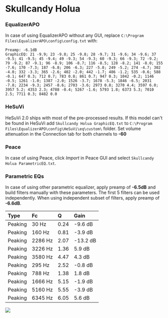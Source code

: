 # Skullcandy Holua

### EqualizerAPO
In case of using EqualizerAPO without any GUI, replace `C:\Program Files\EqualizerAPO\config\config.txt`
with:
```
Preamp: -6.1dB
GraphicEQ: 21 -9.9; 23 -9.8; 25 -9.8; 28 -9.7; 31 -9.6; 34 -9.6; 37 -9.5; 41 -9.5; 45 -9.4; 49 -9.3; 54 -9.3; 60 -9.3; 66 -9.3; 72 -9.2; 79 -9.2; 87 -9.1; 96 -8.9; 106 -8.7; 116 -8.5; 128 -8.2; 141 -8.0; 155 -7.6; 170 -7.3; 187 -6.8; 206 -6.3; 227 -5.8; 249 -5.2; 274 -4.7; 302 -4.0; 332 -3.3; 365 -2.6; 402 -2.0; 442 -1.7; 486 -1.2; 535 -0.6; 588 -0.1; 647 0.3; 712 0.7; 783 0.8; 861 0.7; 947 0.3; 1042 -0.2; 1146 -0.5; 1261 -1.0; 1387 -2.0; 1526 -3.7; 1678 -5.3; 1846 -6.5; 2031 -7.8; 2234 -9.3; 2457 -8.6; 2703 -3.6; 2973 0.8; 3270 4.4; 3597 6.0; 3957 5.2; 4353 2.3; 4788 -0.4; 5267 -1.6; 5793 1.8; 6373 5.3; 7010 2.5; 7711 0.3; 8482 0.0
```

### HeSuVi
HeSuVi 2.0 ships with most of the pre-processed results. If this model can't be found in HeSuVi add
`Skullcandy Holua GraphicEQ.txt` to `C:\Program Files\EqualizerAPO\config\HeSuVi\eq\custom\` folder.
Set volume attenuation in the Connection tab for both channels to **-60**

### Peace
In case of using Peace, click *Import* in Peace GUI and select `Skullcandy Holua ParametricEQ.txt`.

### Parametric EQs
In case of using other parametric equalizer, apply preamp of **-6.5dB** and build filters manually
with these parameters. The first 5 filters can be used independently.
When using independent subset of filters, apply preamp of **-6.6dB**.

| Type    | Fc      |    Q | Gain     |
|:--------|:--------|:-----|:---------|
| Peaking | 30 Hz   | 0.24 | -9.6 dB  |
| Peaking | 160 Hz  | 0.81 | -3.9 dB  |
| Peaking | 2286 Hz | 2.07 | -13.2 dB |
| Peaking | 3226 Hz | 1.36 | 5.9 dB   |
| Peaking | 3580 Hz | 4.47 | 4.3 dB   |
| Peaking | 295 Hz  | 2.52 | -0.8 dB  |
| Peaking | 788 Hz  | 1.38 | 1.8 dB   |
| Peaking | 1666 Hz | 5.15 | -1.9 dB  |
| Peaking | 5160 Hz | 5.55 | -3.9 dB  |
| Peaking | 6345 Hz | 6.05 | 5.6 dB   |

![](https://raw.githubusercontent.com/jaakkopasanen/AutoEq/master/results/headphonecom/sbaf-serious/Skullcandy%20Holua/Skullcandy%20Holua.png)